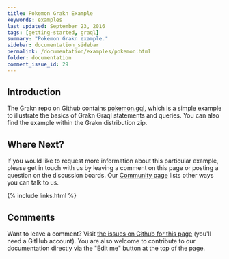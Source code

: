 ```yaml
---
title: Pokemon Grakn Example
keywords: examples
last_updated: September 23, 2016
tags: [getting-started, graql]
summary: "Pokemon Grakn example."
sidebar: documentation_sidebar
permalink: /documentation/examples/pokemon.html
folder: documentation
comment_issue_id: 29
---
```



## Introduction

The Grakn repo on Github contains [pokemon.gql](https://github.com/graknlabs/grakn/blob/master/grakn-dist/src/examples/pokemon.gql), which is a simple example to illustrate the basics of Grakn Graql statements and queries. You can also find the example within the Grakn distribution zip.



## Where Next?

If you would like to request more information about this particular example, please get in touch with us by leaving a comment on this page or posting a question on the discussion boards.  Our [Community page](https://grakn.ai/community.html) lists other ways you can talk to us.


{% include links.html %}

## Comments
Want to leave a comment? Visit <a href="https://github.com/graknlabs/docs/issues/29" target="_blank">the issues on Github for this page</a> (you'll need a GitHub account). You are also welcome to contribute to our documentation directly via the "Edit me" button at the top of the page.


